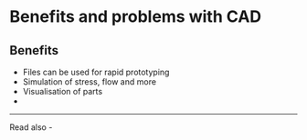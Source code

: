 # Benefits and problems with CAD
## Benefits
- Files can be used for rapid prototyping
- Simulation of stress, flow and more
- Visualisation of parts
- 

---
Read also - 
